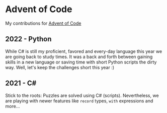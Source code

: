 # Advent of Code
My contributions for [Advent of Code](https://adventofcode.com/)

## 2022 - Python
While C# is still my proficient, favored and every-day language this year we are going back to study times. It was a back and forth between gaining skills in a new language or saving time with short Python scripts the dirty way. Well, let's keep the challenges short this year :)

## 2021 - C#
Stick to the roots: Puzzles are solved using C# (scripts). Nevertheless, we are playing with newer features like `record` types, `with` expressions and more...
